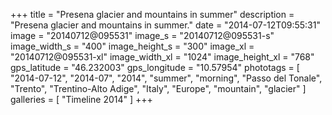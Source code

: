 +++
title = "Presena glacier and mountains in summer"
description = "Presena glacier and mountains in summer."
date = "2014-07-12T09:55:31"
image = "20140712@095531"
image_s = "20140712@095531-s"
image_width_s = "400"
image_height_s = "300"
image_xl = "20140712@095531-xl"
image_width_xl = "1024"
image_height_xl = "768"
gps_latitude = "46.232003"
gps_longitude = "10.57954"
phototags = [ "2014-07-12", "2014-07", "2014", "summer", "morning", "Passo del Tonale", "Trento", "Trentino-Alto Adige", "Italy", "Europe", "mountain", "glacier" ]
galleries = [ "Timeline 2014" ]
+++
